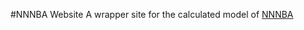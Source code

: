 #NNNBA Website
A wrapper site for the calculated model of [NNNBA](https://github.com/joeyism/nnnba)
